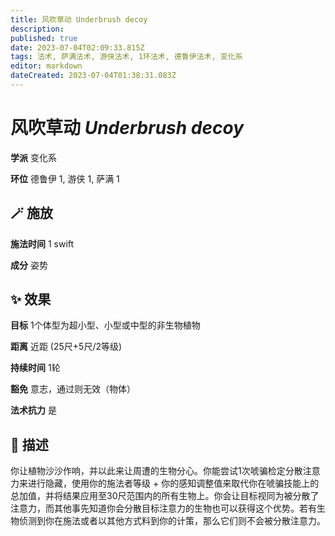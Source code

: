 ```yaml
---
title: 风吹草动 Underbrush decoy
description: 
published: true
date: 2023-07-04T02:09:33.815Z
tags: 法术, 萨满法术, 游侠法术, 1环法术, 德鲁伊法术, 变化系
editor: markdown
dateCreated: 2023-07-04T01:38:31.083Z
---
```


# **风吹草动** *Underbrush decoy*

**学派** 变化系 

**环位** 德鲁伊 1, 游侠 1, 萨满 1

## 🪄 施放

**施法时间** 1 swift

**成分** 姿势

## ✨ 效果 

**目标** 1个体型为超小型、小型或中型的非生物植物 

**距离** 近距 (25尺+5尺/2等级)  

**持续时间** 1轮 

**豁免** 意志，通过则无效（物体）

**法术抗力** 是

## 📖 描述

你让植物沙沙作响，并以此来让周遭的生物分心。你能尝试1次唬骗检定分散注意力来进行隐藏，使用你的施法者等级 + 你的感知调整值来取代你在唬骗技能上的总加值，并将结果应用至30尺范围内的所有生物上。你会让目标视同为被分散了注意力，而其他事先知道你会分散目标注意力的生物也可以获得这个优势。若有生物侦测到你在施法或者以其他方式料到你的计策，那么它们则不会被分散注意力。
    